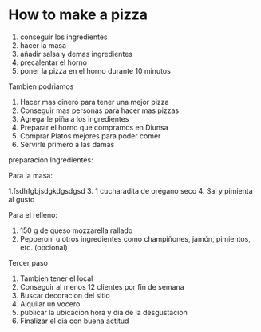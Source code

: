 # How to make a pizza

1. conseguir los ingredientes
2. hacer la masa
3. añadir salsa y demas ingredientes
4. precalentar el horno
5. poner la pizza en el horno durante 10 minutos



Tambien podriamos
1. Hacer mas dinero para tener una mejor pizza
2. Conseguir mas personas para hacer mas pizzas
3. Agregarle piña a los ingredientes
4. Preparar el horno que compramos en Diunsa
5. Comprar Platos mejores para poder comer
6. Servirle primero a las damas 

preparacion
Ingredientes:

Para la masa:

1.fsdhfgbjsdgkdgsdgsd
3. 1 cucharadita de orégano seco
4. Sal y pimienta al gusto

Para el relleno:

1. 150 g de queso mozzarella rallado
2. Pepperoni u otros ingredientes como champiñones, jamón, pimientos, etc. (opcional)



Tercer paso 
1. Tambien tener el local        
2. Conseguir al menos 12 clientes por fin de semana
3. Buscar decoracion del sitio
4. Alquilar un vocero 
5. publicar la ubicacion hora y dia de la desgustacion
6. Finalizar el dia con buena actitud

